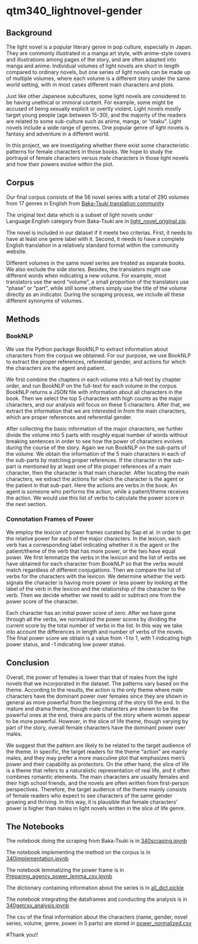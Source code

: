 # qtm340_lightnovel-gender

## Background

The light novel is a popular literary genre in pop culture, especially in Japan. They are commonly illustrated in a manga art style, with anime-style covers and illustrations among pages of the story, and are often adapted into manga and anime. Individual volumes of light novels are short in length compared to ordinary novels, but one series of light novels can be made up of multiple volumes, where each volume is a different story under the same world setting, with in most cases different main characters and plots. 

Just like other Japanese subcultures, some light novels are considered to be having unethical or immoral content. For example, some might be accused of being sexually explicit or overtly violent. Light novels mostly target young people (age between 15-30), and the majority of the readers are related to some sub-culture such as anime, manga, or “otaku”. Light novels include a wide range of genres. One popular genre of light novels is fantasy and adventure in a different world. 

In this project, we are investigating whether there exist some characteristic patterns for female characters in those books. We hope to study the portrayal of female characters versus male characters in those light novels and how their powers evolve within the plot.

## Corpus

Our final corpus consists of the 56 novel series with a total of 290 volumes from 17 genres in English from [Baka-Tsuki translation community](https://www.baka-tsuki.org/project/index.php?title=Main_Page)

The original text data which is a subset of light novels under Language:English category from Baka-Tsuki are in [light_novel_original.zip](https://github.com/kristinagxy/qtm340_lightnovel-gender/blob/main/light_novel_original.zip).

The novel is included in our dataset if it meets two criterias. First, it needs to have at least one genre label with it. Second, it needs to have a complete English translation in a relatively standard format within the community website. 

Different volumes in the same novel series are treated as separate books. We also exclude the side stories. Besides, the translators might use different words when indicating a new volume. For example, most translators use the word “volume”, a small proportion of the translators use “phase” or “part”, while still some others simply use the title of the volume directly as an indicator. During the scraping process, we include all these different synonyms of volumes.

## Methods

### BookNLP

We use the Python package BookNLP to extract information about characters from the corpus we obtained. For our purpose, we use BookNLP to extract the proper references, referential gender, and actions for which the characters are the agent and patient. 

We first combine the chapters in each volume into a full-text by chapter order, and run BookNLP on the full-text for each volume in the corpus. BookNLP returns a JSON file with information about all characters in the book. Then we select the top 5 characters with high counts as the major characters, and our analysis will focus on these 5 characters. After that, we extract the information that we are interested in from the main characters, which are proper references and referential gender.

After collecting the basic information of the major characters, we further divide the volume into 5 parts with roughly equal number of words without breaking sentences in order to see how the power of characters evolves during the course of the story. Again we run BookNLP on the sub-parts of the volume. We obtain the information of the 5 main characters in each of the sub-parts by matching proper references. If the character in the sub-part is mentioned by at least one of the proper references of a main character, then the character is that main character. After locating the main characters, we extract the actions for which the character is the agent or the patient in that sub-part. Here the actions are verbs in the book. An agent is someone who performs the action, while a patient/theme receives the action. We would use this list of verbs to calculate the power score in the next section.

### Connotation Frames of Power

We employ the lexicon of power frames curated by Sap et al. in order to get the relative power for each of the major characters. In the lexicon, each verb has a corresponding label indicating whether it is the agent or the patient/theme of the verb that has more power, or the two have equal power. We first lemmatize the verbs in the lexicon and the list of verbs we have obtained for each character from BookNLP so that the verbs would match regardless of different conjugations. Then we compare the list of verbs for the characters with the lexicon. We determine whether the verb signals the character is having more power or less power by looking at the label of the verb in the lexicon and the relationship of the character to the verb. Then we decide whether we need to add or subtract one from the power score of the character.

Each character has an initial power score of zero. After we have gone through all the verbs, we normalized the power scores by dividing the current score by the total number of verbs in the list. In this way we take into account the differences in length and number of verbs of the novels. The final power score we obtain is a value from -1 to 1, with 1 indicating high power status, and -1 indicating low power status.

## Conclusion

Overall, the power of females is lower than that of males from the light novels that we incorporated in the dataset. The patterns vary based on the theme. According to the results, the action is the only theme where male characters have the dominant power over females since they are shown in general as more powerful from the beginning of the story till the end. In the mature and drama theme, though male characters are shown to be the powerful ones at the end, there are parts of the story where women appear to be more powerful. However, in the slice of life theme, though varying by part of the story, overall female characters have the dominant power over males. 

We suggest that the pattern are likely to be related to the target audience of the theme. In specific, the target readers for the theme “action” are mainly males, and they may prefer a more masculine plot that emphasizes men’s power and their capability as protectors. On the other hand,  the slice of life is a theme that refers to a naturalistic representation of real life, and it often combines romantic elements. The main characters are usually females and their high school friends, and the novels are often written from first-person perspectives. Therefore, the target audience of the theme mainly consists of female readers who expect to see characters of the same gender growing and thriving. In this way, it is plausible that female characters’ power is higher than males in light novels written in the slice of life genre. 



## The Notebooks

The notebook doing the scraping from Baka-Tsuki is in [340scraping.ipynb](https://github.com/kristinagxy/qtm340_lightnovel-gender/blob/main/340scraping.ipynb)

The notebook implementing the method on the corpus is in [340implementation.ipynb](https://github.com/kristinagxy/qtm340_lightnovel-gender/blob/main/340implementation.ipynb)

The notebook lemmatizing the power frame is in [Preparing_agency_power_lemma_csv.ipynb](https://github.com/kristinagxy/qtm340_lightnovel-gender/blob/main/Preparing_agency_power_lemma_csv.ipynb)

The dictionary containing information about the series is in [all_dict.pickle](https://github.com/kristinagxy/qtm340_lightnovel-gender/blob/main/all_dict.pickle)

The notebook integrating the dataframes and conducting the analysis is in [340getcsv_analysis.ipynb](https://github.com/kristinagxy/qtm340_lightnovel-gender/blob/main/340getcsv_analysis.ipynb)

The csv of the final information about the characters (name, gender, novel series, volume, genre, power in 5 parts) are stored in [power_normalized.csv](https://github.com/kristinagxy/qtm340_lightnovel-gender/blob/main/power_normalized.csv)

#Thank you!! 
